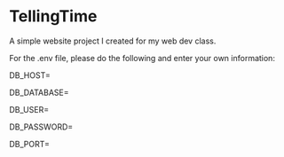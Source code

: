 # TellingTime

A simple website project I created for my web dev class.

For the .env file, please do the following and enter your own information:

DB_HOST=

DB_DATABASE=

DB_USER=

DB_PASSWORD=

DB_PORT=
